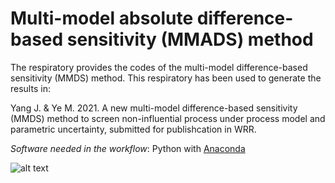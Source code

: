 # Multi-model absolute difference-based sensitivity (MMADS) method  

The respiratory provides the codes of the multi-model difference-based sensitivity (MMDS) method. This respiratory has been used to generate the results in: 

Yang J. & Ye M. 2021. A new multi-model difference-based sensitivity (MMDS) method to screen non-influential process under process model and parametric uncertainty, submitted for publishcation in WRR. 


*Software needed in the workflow*: Python with [Anaconda](https://www.anaconda.com)

![alt text](https://zenodo.org/badge/321363505.svg)


